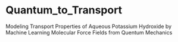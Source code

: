 # Quantum_to_Transport
Modeling Transport Properties of Aqueous Potassium Hydroxide by Machine Learning Molecular Force Fields from Quentum Mechanics
